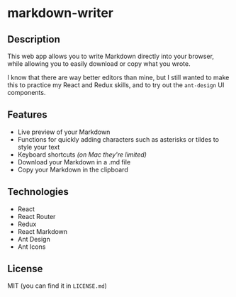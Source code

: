 # markdown-writer

## Description
This web app allows you to write Markdown directly into your browser, while allowing you to easily download or copy what you wrote.

I know that there are way better editors than mine, but I still wanted to make this to practice my React and Redux skills, and to try out the `ant-design` UI components.

## Features
* Live preview of your Markdown
* Functions for quickly adding characters such as asterisks or tildes to style your text
* Keyboard shortcuts *(on Mac they're limited)*
* Download your Markdown in a .md file
* Copy your Markdown in the clipboard

## Technologies
* React
* React Router
* Redux
* React Markdown
* Ant Design
* Ant Icons

## License
MIT (you can find it in `LICENSE.md`)